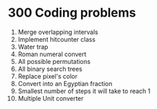 # 300 Coding problems

1. Merge overlapping intervals
2. Implement hitcounter class
3. Water trap
4. Roman numeral convert
5. All possible permutations
6. All binary search trees
7. Replace pixel's color
8. Convert into an Egyptian fraction
9. Smallest number of steps it will take to reach 1
10. Multiple Unit converter